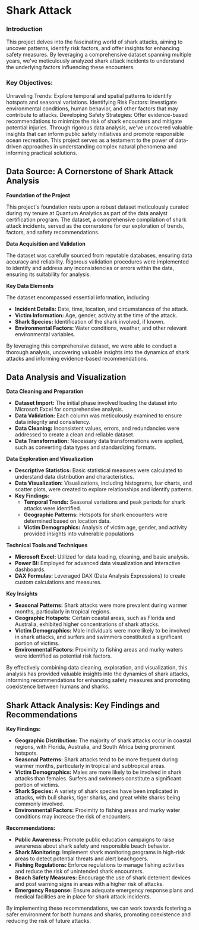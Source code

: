 # Shark Attack

### Introduction

This project delves into the fascinating world of shark attacks, aiming to uncover patterns, identify risk factors, and offer insights for enhancing safety measures. By leveraging a comprehensive dataset spanning multiple years, we've meticulously analyzed shark attack incidents to understand the underlying factors influencing these encounters.

### Key Objectives:

Unraveling Trends: Explore temporal and spatial patterns to identify hotspots and seasonal variations.
Identifying Risk Factors: Investigate environmental conditions, human behavior, and other factors that may contribute to attacks.
Developing Safety Strategies: Offer evidence-based recommendations to minimize the risk of shark encounters and mitigate potential injuries.
Through rigorous data analysis, we've uncovered valuable insights that can inform public safety initiatives and promote responsible ocean recreation. This project serves as a testament to the power of data-driven approaches in understanding complex natural phenomena and informing practical solutions.

## Data Source: A Cornerstone of Shark Attack Analysis

**Foundation of the Project**

This project's foundation rests upon a robust dataset meticulously curated during my tenure at Quantum Analytics as part of the data analyst certification program. The dataset, a comprehensive compilation of shark attack incidents, served as the cornerstone for our exploration of trends, factors, and safety recommendations.

**Data Acquisition and Validation**

The dataset was carefully sourced from reputable databases, ensuring data accuracy and reliability. Rigorous validation procedures were implemented to identify and address any inconsistencies or errors within the data, ensuring its suitability for analysis.

**Key Data Elements**

The dataset encompassed essential information, including:

* **Incident Details:** Date, time, location, and circumstances of the attack.
* **Victim Information:** Age, gender, activity at the time of the attack.
* **Shark Species:** Identification of the shark involved, if known.
* **Environmental Factors:** Water conditions, weather, and other relevant environmental variables.

By leveraging this comprehensive dataset, we were able to conduct a thorough analysis, uncovering valuable insights into the dynamics of shark attacks and informing evidence-based recommendations.

## Data Analysis and Visualization

**Data Cleaning and Preparation**

* **Dataset Import:** The initial phase involved loading the dataset into Microsoft Excel for comprehensive analysis.
* **Data Validation:** Each column was meticulously examined to ensure data integrity and consistency.
* **Data Cleaning:** Inconsistent values, errors, and redundancies were addressed to create a clean and reliable dataset.
* **Data Transformation:** Necessary data transformations were applied, such as converting data types and standardizing formats.

**Data Exploration and Visualization**

* **Descriptive Statistics:** Basic statistical measures were calculated to understand data distribution and characteristics.
* **Data Visualization:** Visualizations, including histograms, bar charts, and scatter plots, were created to explore relationships and identify patterns.
* **Key Findings:**
    * **Temporal Trends:** Seasonal variations and peak periods for shark attacks were identified.
    * **Geographic Patterns:** Hotspots for shark encounters were determined based on location data.
    * **Victim Demographics:** Analysis of victim age, gender, and activity provided insights into vulnerable populations

**Technical Tools and Techniques**

* **Microsoft Excel:** Utilized for data loading, cleaning, and basic analysis.
* **Power BI:** Employed for advanced data visualization and interactive dashboards.
* **DAX Formulas:** Leveraged DAX (Data Analysis Expressions) to create custom calculations and measures.

**Key Insights**

* **Seasonal Patterns:** Shark attacks were more prevalent during warmer months, particularly in tropical regions.
* **Geographic Hotspots:** Certain coastal areas, such as Florida and Australia, exhibited higher concentrations of shark attacks.
* **Victim Demographics:** Male individuals were more likely to be involved in shark attacks, and surfers and swimmers constituted a significant portion of victims.
* **Environmental Factors:** Proximity to fishing areas and murky waters were identified as potential risk factors.

By effectively combining data cleaning, exploration, and visualization, this analysis has provided valuable insights into the dynamics of shark attacks, informing recommendations for enhancing safety measures and promoting coexistence between humans and sharks.

## Shark Attack Analysis: Key Findings and Recommendations

**Key Findings:**

* **Geographic Distribution:** The majority of shark attacks occur in coastal regions, with Florida, Australia, and South Africa being prominent hotspots.
* **Seasonal Patterns:** Shark attacks tend to be more frequent during warmer months, particularly in tropical and subtropical areas.
* **Victim Demographics:** Males are more likely to be involved in shark attacks than females. Surfers and swimmers constitute a significant portion of victims.
* **Shark Species:** A variety of shark species have been implicated in attacks, with bull sharks, tiger sharks, and great white sharks being commonly involved.
* **Environmental Factors:** Proximity to fishing areas and murky water conditions may increase the risk of encounters.

**Recommendations:**

* **Public Awareness:** Promote public education campaigns to raise awareness about shark safety and responsible beach behavior.
* **Shark Monitoring:** Implement shark monitoring programs in high-risk areas to detect potential threats and alert beachgoers.
* **Fishing Regulations:** Enforce regulations to manage fishing activities and reduce the risk of unintended shark encounters.
* **Beach Safety Measures:** Encourage the use of shark deterrent devices and post warning signs in areas with a higher risk of attacks.
* **Emergency Response:** Ensure adequate emergency response plans and medical facilities are in place for shark attack incidents.

By implementing these recommendations, we can work towards fostering a safer environment for both humans and sharks, promoting coexistence and reducing the risk of future attacks.



